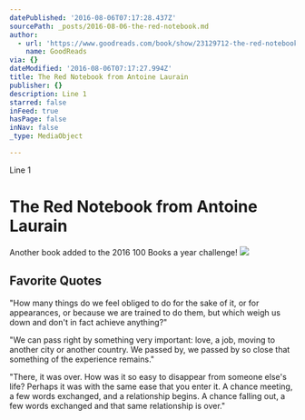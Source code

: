 ```yaml
---
datePublished: '2016-08-06T07:17:28.437Z'
sourcePath: _posts/2016-08-06-the-red-notebook.md
author:
  - url: 'https://www.goodreads.com/book/show/23129712-the-red-notebook'
    name: GoodReads
via: {}
dateModified: '2016-08-06T07:17:27.994Z'
title: The Red Notebook from Antoine Laurain
publisher: {}
description: Line 1
starred: false
inFeed: true
hasPage: false
inNav: false
_type: MediaObject

---
```

Line 1

# The Red Notebook from Antoine Laurain

Another book added to the 2016 100 Books a year challenge!
![](https://the-grid-user-content.s3-us-west-2.amazonaws.com/48f484e2-6fa9-4569-baa0-b7bd602be4b9.jpg)

## Favorite Quotes

"How many things do we feel obliged to do for the sake of it, or for appearances, or because we are trained to do them, but which weigh us down and don't in fact achieve anything?"

"We can pass right by something very important: love, a job, moving to another city or another country. We passed by, we passed by so close that something of the experience remains."

"There, it was over. How was it so easy to disappear from someone else's life? Perhaps it was with the same ease that you enter it. A chance meeting, a few words exchanged, and a relationship begins. A chance falling out, a few words exchanged and that same relationship is over."
